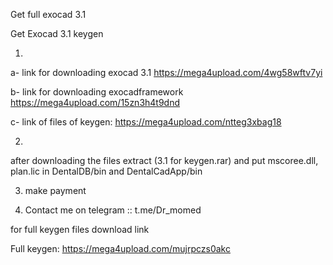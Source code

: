 Get full exocad 3.1 

Get Exocad 3.1 keygen

   1.

a- link for downloading exocad 3.1 https://mega4upload.com/4wg58wftv7yi

b- link for downloading exocadframework https://mega4upload.com/15zn3h4t9dnd

c- link of files of keygen: https://mega4upload.com/ntteg3xbag18

  2.

after downloading the files extract (3.1 for keygen.rar) and put mscoree.dll, plan.lic in DentalDB/bin and DentalCadApp/bin


  3. make payment 
  
  4. Contact me on telegram :: t.me/Dr_momed

$$$$$$$$ for full keygen files download link $$$$$$$$

Full keygen: https://mega4upload.com/mujrpczs0akc
